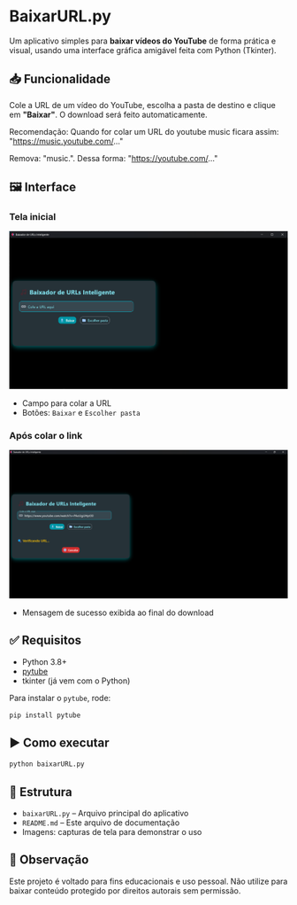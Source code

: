 # BaixarURL.py

Um aplicativo simples para **baixar vídeos do YouTube** de forma prática e visual, usando uma interface gráfica amigável feita com Python (Tkinter).

## 📥 Funcionalidade

Cole a URL de um vídeo do YouTube, escolha a pasta de destino e clique em **"Baixar"**. O download será feito automaticamente.

Recomendação:
Quando for colar um URL do youtube music ficara assim: "https://music.youtube.com/..."

Remova: "music.". Dessa forma: "https://youtube.com/..."



## 🖼️ Interface

### Tela inicial

![tela_inicial](https://github.com/duvvic/baixar-URL/blob/main/sem%20url.png)



- Campo para colar a URL
- Botões: `Baixar` e `Escolher pasta`

### Após colar o link

![link_colado](https://github.com/duvvic/baixar-URL/blob/main/verificando%20url.png)


- Mensagem de sucesso exibida ao final do download

## ✅ Requisitos

- Python 3.8+
- [pytube](https://github.com/duvvic/baixar-URL/blob/main/baixando%20a%20url.png)
- tkinter (já vem com o Python)

Para instalar o `pytube`, rode:
```bash
pip install pytube
```

## ▶️ Como executar

```bash
python baixarURL.py
```

## 📁 Estrutura

- `baixarURL.py` – Arquivo principal do aplicativo
- `README.md` – Este arquivo de documentação
- Imagens: capturas de tela para demonstrar o uso

## 📌 Observação

Este projeto é voltado para fins educacionais e uso pessoal. Não utilize para baixar conteúdo protegido por direitos autorais sem permissão.
